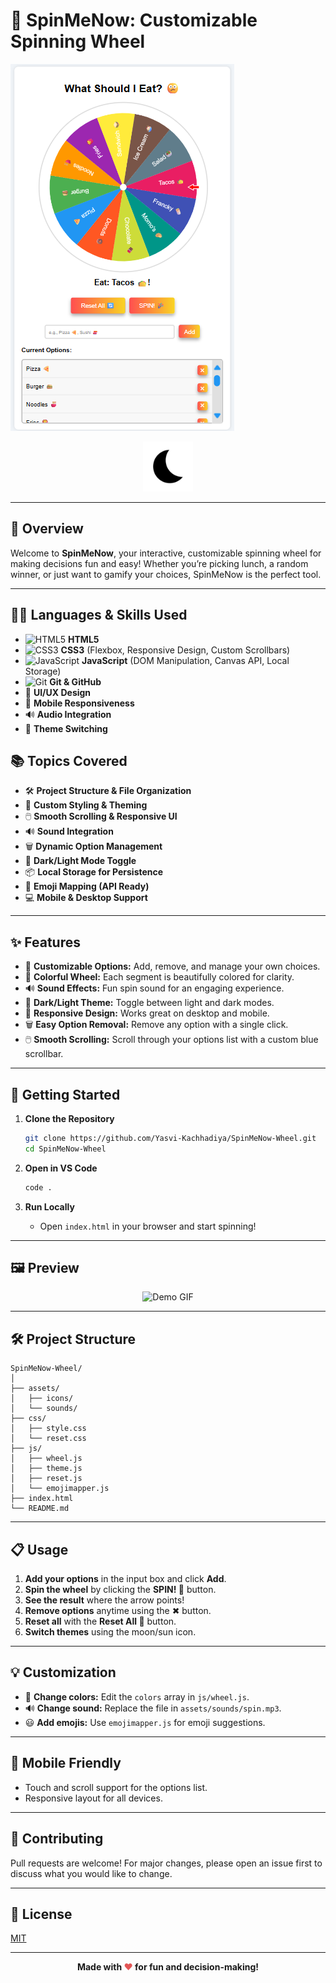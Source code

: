 # 🎡 SpinMeNow: Customizable Spinning Wheel

![SpinMeNow Banner](assets/banner.png) 

<p align="center">
  <img src="assets/icons/moon.png" width="80" alt="SpinMeNow Logo" />
</p>

---

## 🌟 Overview

Welcome to **SpinMeNow**, your interactive, customizable spinning wheel for making decisions fun and easy! Whether you’re picking lunch, a random winner, or just want to gamify your choices, SpinMeNow is the perfect tool.

---

## 🧑‍💻 Languages & Skills Used

- ![HTML5](https://img.shields.io/badge/-HTML5-E34F26?logo=html5&logoColor=fff&style=flat-square) **HTML5**
- ![CSS3](https://img.shields.io/badge/-CSS3-1572B6?logo=css3&logoColor=fff&style=flat-square) **CSS3** (Flexbox, Responsive Design, Custom Scrollbars)
- ![JavaScript](https://img.shields.io/badge/-JavaScript-F7DF1E?logo=javascript&logoColor=222&style=flat-square) **JavaScript** (DOM Manipulation, Canvas API, Local Storage)
- ![Git](https://img.shields.io/badge/-Git-F05032?logo=git&logoColor=fff&style=flat-square) **Git & GitHub**
- 🎨 **UI/UX Design**
- 📱 **Mobile Responsiveness**
- 🔊 **Audio Integration**
- 🌙 **Theme Switching**

## 📚 Topics Covered

- 🛠️ **Project Structure & File Organization**
- 🎨 **Custom Styling & Theming**
- 🖱️ **Smooth Scrolling & Responsive UI**
- 🔊 **Sound Integration**
- 🗑️ **Dynamic Option Management**
- 🌙 **Dark/Light Mode Toggle**
- 📦 **Local Storage for Persistence**
- 🧩 **Emoji Mapping (API Ready)**
- 💻 **Mobile & Desktop Support**

---

## ✨ Features

- 🎯 **Customizable Options:** Add, remove, and manage your own choices.
- 🎨 **Colorful Wheel:** Each segment is beautifully colored for clarity.
- 🔊 **Sound Effects:** Fun spin sound for an engaging experience.
- 🌙 **Dark/Light Theme:** Toggle between light and dark modes.
- 📱 **Responsive Design:** Works great on desktop and mobile.
- 🗑️ **Easy Option Removal:** Remove any option with a single click.
- 🖱️ **Smooth Scrolling:** Scroll through your options list with a custom blue scrollbar.

---

## 🚀 Getting Started

1. **Clone the Repository**
    ```bash
    git clone https://github.com/Yasvi-Kachhadiya/SpinMeNow-Wheel.git
    cd SpinMeNow-Wheel
    ```

2. **Open in VS Code**
    ```bash
    code .
    ```

3. **Run Locally**
    - Open `index.html` in your browser and start spinning!

---

## 🖼️ Preview

<p align="center">
  <img src="assets/demo.gif" width="400" alt="Demo GIF" />
</p>

---

## 🛠️ Project Structure

```
SpinMeNow-Wheel/
│
├── assets/
│   ├── icons/
│   └── sounds/
├── css/
│   ├── style.css
│   └── reset.css
├── js/
│   ├── wheel.js
│   ├── theme.js
│   ├── reset.js
│   └── emojimapper.js
├── index.html
└── README.md
```

---

## 📋 Usage

1. **Add your options** in the input box and click **Add**.
2. **Spin the wheel** by clicking the **SPIN! 🎉** button.
3. **See the result** where the arrow points!
4. **Remove options** anytime using the ✖ button.
5. **Reset all** with the **Reset All 🔄** button.
6. **Switch themes** using the moon/sun icon.

---

## 💡 Customization

- 🎨 **Change colors:** Edit the `colors` array in `js/wheel.js`.
- 🔊 **Change sound:** Replace the file in `assets/sounds/spin.mp3`.
- 😃 **Add emojis:** Use `emojimapper.js` for emoji suggestions.

---

## 📱 Mobile Friendly

- Touch and scroll support for the options list.
- Responsive layout for all devices.

---

## 🤝 Contributing

Pull requests are welcome! For major changes, please open an issue first to discuss what you would like to change.

---

## 📄 License

[MIT](LICENSE)

---

<p align="center">
  <b>Made with <span style="color:#e25555;">❤️</span> for fun and decision-making!</b>
</p>